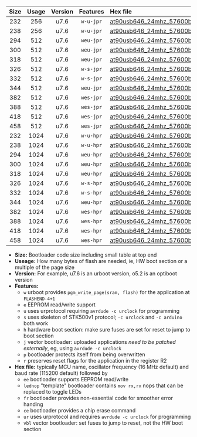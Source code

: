 |Size|Usage|Version|Features|Hex file|
|:-:|:-:|:-:|:-:|:--|
|232|256|u7.6|`w-u-jpr`|[at90usb646_24mhz_57600bps_ur_vbl.hex](https://raw.githubusercontent.com/stefanrueger/urboot/main/at90usb646_24mhz_57600bps_ur_vbl.hex)|
|238|256|u7.6|`w-u-jpr`|[at90usb646_24mhz_57600bps_lednop_ur_vbl.hex](https://raw.githubusercontent.com/stefanrueger/urboot/main/at90usb646_24mhz_57600bps_lednop_ur_vbl.hex)|
|294|512|u7.6|`weu-jpr`|[at90usb646_24mhz_57600bps_ee_ur_vbl.hex](https://raw.githubusercontent.com/stefanrueger/urboot/main/at90usb646_24mhz_57600bps_ee_ur_vbl.hex)|
|300|512|u7.6|`weu-jpr`|[at90usb646_24mhz_57600bps_ee_lednop_ur_vbl.hex](https://raw.githubusercontent.com/stefanrueger/urboot/main/at90usb646_24mhz_57600bps_ee_lednop_ur_vbl.hex)|
|318|512|u7.6|`weu-jpr`|[at90usb646_24mhz_57600bps_ee_lednop_fr_ur_vbl.hex](https://raw.githubusercontent.com/stefanrueger/urboot/main/at90usb646_24mhz_57600bps_ee_lednop_fr_ur_vbl.hex)|
|326|512|u7.6|`w-s-jpr`|[at90usb646_24mhz_57600bps_vbl.hex](https://raw.githubusercontent.com/stefanrueger/urboot/main/at90usb646_24mhz_57600bps_vbl.hex)|
|332|512|u7.6|`w-s-jpr`|[at90usb646_24mhz_57600bps_lednop_vbl.hex](https://raw.githubusercontent.com/stefanrueger/urboot/main/at90usb646_24mhz_57600bps_lednop_vbl.hex)|
|344|512|u7.6|`weu-jpr`|[at90usb646_24mhz_57600bps_ee_lednop_fr_ce_ur_vbl.hex](https://raw.githubusercontent.com/stefanrueger/urboot/main/at90usb646_24mhz_57600bps_ee_lednop_fr_ce_ur_vbl.hex)|
|382|512|u7.6|`wes-jpr`|[at90usb646_24mhz_57600bps_ee_vbl.hex](https://raw.githubusercontent.com/stefanrueger/urboot/main/at90usb646_24mhz_57600bps_ee_vbl.hex)|
|388|512|u7.6|`wes-jpr`|[at90usb646_24mhz_57600bps_ee_lednop_vbl.hex](https://raw.githubusercontent.com/stefanrueger/urboot/main/at90usb646_24mhz_57600bps_ee_lednop_vbl.hex)|
|418|512|u7.6|`wes-jpr`|[at90usb646_24mhz_57600bps_ee_lednop_fr_vbl.hex](https://raw.githubusercontent.com/stefanrueger/urboot/main/at90usb646_24mhz_57600bps_ee_lednop_fr_vbl.hex)|
|458|512|u7.6|`wes-jpr`|[at90usb646_24mhz_57600bps_ee_lednop_fr_ce_vbl.hex](https://raw.githubusercontent.com/stefanrueger/urboot/main/at90usb646_24mhz_57600bps_ee_lednop_fr_ce_vbl.hex)|
|232|1024|u7.6|`w-u-hpr`|[at90usb646_24mhz_57600bps_ur.hex](https://raw.githubusercontent.com/stefanrueger/urboot/main/at90usb646_24mhz_57600bps_ur.hex)|
|238|1024|u7.6|`w-u-hpr`|[at90usb646_24mhz_57600bps_lednop_ur.hex](https://raw.githubusercontent.com/stefanrueger/urboot/main/at90usb646_24mhz_57600bps_lednop_ur.hex)|
|294|1024|u7.6|`weu-hpr`|[at90usb646_24mhz_57600bps_ee_ur.hex](https://raw.githubusercontent.com/stefanrueger/urboot/main/at90usb646_24mhz_57600bps_ee_ur.hex)|
|300|1024|u7.6|`weu-hpr`|[at90usb646_24mhz_57600bps_ee_lednop_ur.hex](https://raw.githubusercontent.com/stefanrueger/urboot/main/at90usb646_24mhz_57600bps_ee_lednop_ur.hex)|
|318|1024|u7.6|`weu-hpr`|[at90usb646_24mhz_57600bps_ee_lednop_fr_ur.hex](https://raw.githubusercontent.com/stefanrueger/urboot/main/at90usb646_24mhz_57600bps_ee_lednop_fr_ur.hex)|
|326|1024|u7.6|`w-s-hpr`|[at90usb646_24mhz_57600bps.hex](https://raw.githubusercontent.com/stefanrueger/urboot/main/at90usb646_24mhz_57600bps.hex)|
|332|1024|u7.6|`w-s-hpr`|[at90usb646_24mhz_57600bps_lednop.hex](https://raw.githubusercontent.com/stefanrueger/urboot/main/at90usb646_24mhz_57600bps_lednop.hex)|
|344|1024|u7.6|`weu-hpr`|[at90usb646_24mhz_57600bps_ee_lednop_fr_ce_ur.hex](https://raw.githubusercontent.com/stefanrueger/urboot/main/at90usb646_24mhz_57600bps_ee_lednop_fr_ce_ur.hex)|
|382|1024|u7.6|`wes-hpr`|[at90usb646_24mhz_57600bps_ee.hex](https://raw.githubusercontent.com/stefanrueger/urboot/main/at90usb646_24mhz_57600bps_ee.hex)|
|388|1024|u7.6|`wes-hpr`|[at90usb646_24mhz_57600bps_ee_lednop.hex](https://raw.githubusercontent.com/stefanrueger/urboot/main/at90usb646_24mhz_57600bps_ee_lednop.hex)|
|418|1024|u7.6|`wes-hpr`|[at90usb646_24mhz_57600bps_ee_lednop_fr.hex](https://raw.githubusercontent.com/stefanrueger/urboot/main/at90usb646_24mhz_57600bps_ee_lednop_fr.hex)|
|458|1024|u7.6|`wes-hpr`|[at90usb646_24mhz_57600bps_ee_lednop_fr_ce.hex](https://raw.githubusercontent.com/stefanrueger/urboot/main/at90usb646_24mhz_57600bps_ee_lednop_fr_ce.hex)|

- **Size:** Bootloader code size including small table at top end
- **Useage:** How many bytes of flash are needed, ie, HW boot section or a multiple of the page size
- **Version:** For example, u7.6 is an urboot version, o5.2 is an optiboot version
- **Features:**
  + `w` urboot provides `pgm_write_page(sram, flash)` for the application at `FLASHEND-4+1`
  + `e` EEPROM read/write support
  + `u` uses urprotocol requiring `avrdude -c urclock` for programming
  + `s` uses skeleton of STK500v1 protocol; `-c urclock` and `-c arduino` both work
  + `h` hardware boot section: make sure fuses are set for reset to jump to boot section
  + `j` vector bootloader: uploaded applications *need to be patched externally*, eg, using `avrdude -c urclock`
  + `p` bootloader protects itself from being overwritten
  + `r` preserves reset flags for the application in the register R2
- **Hex file:** typically MCU name, oscillator frequency (16 MHz default) and baud rate (115200 default) followed by
  + `ee` bootloader supports EEPROM read/write
  + `lednop` "template" bootloader contains `mov rx,rx` nops that can be replaced to toggle LEDs
  + `fr` bootloader provides non-essential code for smoother error handing
  + `ce` bootloader provides a chip erase command
  + `ur` uses urprotocol and requires `avrdude -c urclock` for programming
  + `vbl` vector bootloader: set fuses to jump to reset, not the HW boot section
